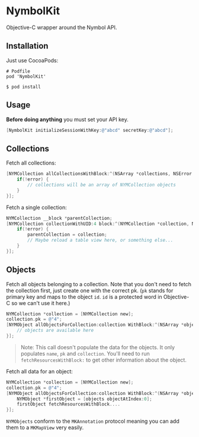 # NymbolKit

Objective-C wrapper around the Nymbol API.

## Installation

Just use CocoaPods:

```
# Podfile
pod 'NymbolKit'
```

`$ pod install`

## Usage

**Before doing anything** you must set your API key.

```objectivec
[NymbolKit initializeSessionWithKey:@"abcd" secretKey:@"abcd"];
```

## Collections

Fetch all collections:

```objectivec
[NYMCollection allCollectionsWithBlock:^(NSArray *collections, NSError *error) {
    if(!error) {
        // collections will be an array of NYMCollection objects
    }
}];
```

Fetch a single collection:

```objectivec
NYMCollection __block *parentCollection;
[NYMCollection collectionWithUID:4 block:^(NYMCollection *collection, NSError *error) {
    if(!error) {
        parentCollection = collection;
        // Maybe reload a table view here, or something else...
    }
}];
```

## Objects

Fetch all objects belonging to a collection. Note that you don't need to fetch the collection first, just create one with the correct pk. (`pk` stands for primary key and maps to the object `id`. `id` is a protected word in Objective-C so we can't use it here.)

```objectivec
NYMCollection *collection = [NYMCollection new];
collection.pk = @"4";
[NYMObject allObjectsForCollection:collection WithBlock:^(NSArray *objects, NSError *error){
    // objects are available here
}];
```
> Note: This call doesn't populate the data for the objects. It only populates `name`, `pk` and `collection`. You'll need to run `fetchResourcesWithBlock:` to get other information about the object.

Fetch all data for an object:

```objectivec
NYMCollection *collection = [NYMCollection new];
collection.pk = @"4";
[NYMObject allObjectsForCollection:collection WithBlock:^(NSArray *objects, NSError *error){
    NYMObject *firstObject = [objects objectAtIndex:0];
    firstObject fetchResourcesWithBlock....
}];
```

`NYMObjects` conform to the `MKAnnotation` protocol meaning you can add them to a `MKMapView` very easily. 
